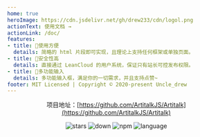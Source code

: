 ```yaml
---
home: true
heroImage: https://cdn.jsdelivr.net/gh/drew233/cdn/logol.png
actionText: 使用文档 →
actionLink: /doc/
features:
- title: 🤞使用方便
  details: 简略的 html 片段即可实现，且理论上支持任何框架或单独页面。
- title: 🔐安全性高
  details: 直接通过 LeanCloud 的用户系统，保证只有站长可控发布权限。
- title: 🎁多功能输入
  details: 多功能输入框，满足你的一切需求，并且支持点赞~
footer: MIT Licensed | Copyright © 2020-present Uncle_drew
---
```

<center>

项目地址：[https://github.com/ArtitalkJS/Artitalk](https://github.com/ArtitalkJS/Artitalk)

![stars](https://img.shields.io/github/stars/ArtitalkJS/Artitalk)
![down](https://img.shields.io/npm/dm/artitalk.svg)
![npm](https://img.shields.io/npm/v/artitalk.svg)
![language](https://img.shields.io/badge/language-JavaScript-red)

</center>
